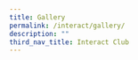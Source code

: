 ```yaml
---
title: Gallery
permalink: /interact/gallery/
description: ""
third_nav_title: Interact Club
---
```

